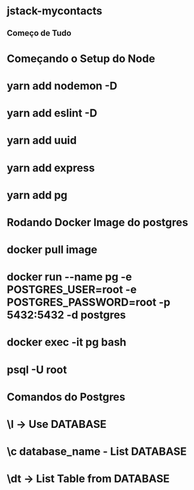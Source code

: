 # jstack-mycontacts

## Começo de Tudo

# Começando o Setup do Node

# yarn add nodemon -D
# yarn add eslint -D

# yarn add uuid
# yarn add express
# yarn add pg



# Rodando Docker Image do postgres

# docker pull image
# docker run --name pg -e POSTGRES_USER=root -e POSTGRES_PASSWORD=root -p 5432:5432 -d postgres
# docker exec -it pg bash
# psql -U root



# Comandos do Postgres

# \l -> Use DATABASE
# \c database_name - List DATABASE
# \dt -> List Table from DATABASE


